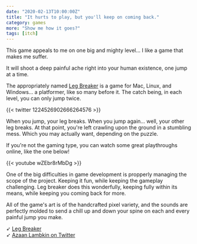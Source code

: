 ```yaml
---
date: "2020-02-13T10:00:00Z"
title: "It hurts to play, but you'll keep on coming back."
category: games
more: "Show me how it goes?"
tags: [itch]
---
```


This game appeals to me on one big and mighty level... I like a game that makes me suffer.

It will shoot a deep painful ache right into your human existence, one jump at a time.

The appropriately named [Leg Breaker](https://almbkn.itch.io/legbreaker) is a game for Mac, Linux, and Windows... a platformer, like so many before it. The catch being, in each level, you can only jump twice. 

{{< twitter  1224526902666264576 >}}

When you jump, your leg breaks. When you jump again... well, your other leg breaks. At that point, you're left crawling upon the ground in a stumbling mess. Which you may actually want, depending on the puzzle.

<!--more-->

If you're not the gaming type, you can watch some great playthroughs online, like the one below!

{{< youtube wZEbr8rMbDg >}}

One of the big difficulties in game development is propperly managing the scope of the project. Keeping it fun, while keeping the gameplay challenging. Leg breaker does this wonderfully, keeping fully within its means, while keeping you coming back for more.

All of the game's art is of the handcrafted pixel variety, and the sounds are perfectly molded to send a chill up and down your spine on each and every painful jump you make.

➶ [Leg Breaker](https://almbkn.itch.io/legbreaker)  
➶ [Azaan Lambkin on Twitter](https://twitter.com/almbkn)